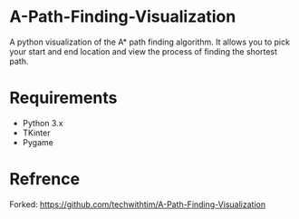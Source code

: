 # A-Path-Finding-Visualization
A python visualization of the A* path finding algorithm. It allows you to pick your start and end location and view the process of finding the shortest path.

# Requirements
- Python 3.x
- TKinter
- Pygame

# Refrence
Forked:  https://github.com/techwithtim/A-Path-Finding-Visualization